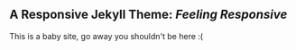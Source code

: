 


## A Responsive Jekyll Theme: *Feeling Responsive*

This is a baby site, go away you shouldn't be here :(
